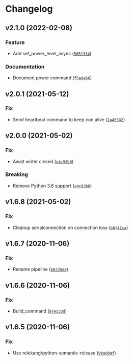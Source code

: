 # Changelog

<!--next-version-placeholder-->

## v2.1.0 (2022-02-08)
### Feature
* Add set_power_level_async ([`505f334`](https://github.com/eifinger/PyFoldingAtHomeControl/commit/505f3344678ebe7464b13190ac79243f553d2714))

### Documentation
* Document power command ([`f5a8a66`](https://github.com/eifinger/PyFoldingAtHomeControl/commit/f5a8a6697e3f885bc4010632fb78ef041c6e86a9))

## v2.0.1 (2021-05-12)
### Fix
* Send heartbeat command to keep con alive ([`2a45582`](https://github.com/eifinger/PyFoldingAtHomeControl/commit/2a4558200841f9ab5d556d823f6753a20cee2ff5))

## v2.0.0 (2021-05-02)
### Fix
* Await writer closed ([`c4c93b8`](https://github.com/eifinger/PyFoldingAtHomeControl/commit/c4c93b8e62f3c690cea7e67a3d2b5c2973b62b97))

### Breaking
* Remove Python 3.6 support  ([`c4c93b8`](https://github.com/eifinger/PyFoldingAtHomeControl/commit/c4c93b8e62f3c690cea7e67a3d2b5c2973b62b97))

## v1.6.8 (2021-05-02)
### Fix
* Cleanup serialconnection on connection loss ([`b6f41ca`](https://github.com/eifinger/PyFoldingAtHomeControl/commit/b6f41cae9c4a2d6a9ad1e0e92ffb89adf1a09e8a))

## v1.6.7 (2020-11-06)
### Fix
* Rename pipeline ([`60235ee`](https://github.com/eifinger/PyFoldingAtHomeControl/commit/60235ee8930315f5770ad319b9705dcded7199fd))

## v1.6.6 (2020-11-06)
### Fix
* Build_command ([`87e533d`](https://github.com/eifinger/PyFoldingAtHomeControl/commit/87e533d75fcef9c71cce876087fcb86a4c644297))

## v1.6.5 (2020-11-06)
### Fix
* Use relekang/python-semantic-release ([`9ba0b8f`](https://github.com/eifinger/PyFoldingAtHomeControl/commit/9ba0b8f86cdb06701ad80ebc96b0d328f427982b))

